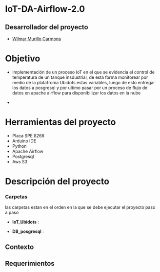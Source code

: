 # IoT-DA-Airflow-2.0


 

## Desarrollador del proyecto 

- [Wilmar Murillo Carmona](https://github.com/murillowilmar1) 

# Objetivo

- Implementación de un proceso IoT en el que se evidencia el control de temperatura de un tanque insdustrial, de esta forma monitorear por medio de la platafroma Ubidots estas variables, luego de esto entregar los datos a posgresql y por ultimo pasar por un proceso de flujo de datos en apache airflow para disponibilizar los datos en la nube 

-



# Herramientas del proyecto 
- Placa SPE 8266 
- Arduino IDE
- Python 
- Apache Airflow 
- Postgresql 
- Aws S3 



# Descripción del proyecto  

### Carpetas 
las carpetas estan en el orden en la que se debe ejecutar el proyecto paso a paso

- **IoT_Ubidots** :  


- **DB_posgresql** :  




## Contexto



## Requerimientos 





